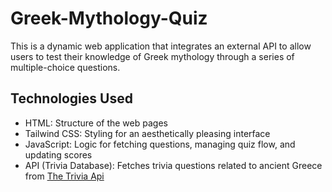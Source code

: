 # Greek-Mythology-Quiz

This is a dynamic web application that integrates an external API to allow users to test their knowledge of Greek mythology through a series of multiple-choice questions.

## Technologies Used
- HTML: Structure of the web pages
- Tailwind CSS: Styling for an aesthetically pleasing interface
- JavaScript: Logic for fetching questions, managing quiz flow, and updating scores
- API (Trivia Database): Fetches trivia questions related to ancient Greece from [The Trivia Api](https://the-trivia-api.com/)
